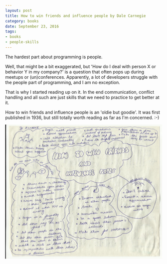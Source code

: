 ```yaml
---
layout: post
title: How to win friends and influence people by Dale Carnegie
category: books
date: September 23, 2016
tags:
- books
- people-skills
---
```


The hardest part about programming is people.

Well, that might be a bit exaggerated, but 'How do I deal with person X or behavior Y in my company?' is a question that often pops up during meetups or (un)conferences. Apparently, a lot of developers struggle with the people part of programming, and I am no exception.

<!--more-->

That is why I started reading up on it. In the end communication, conflict handling and all such are just skills that we need to
practice to get better at it.

How to win friends and influence people is an 'oldie but goodie'. It was first published in 1936, but still totally worth reading as far
as I'm concerned. :-)

<!--more-->

![placeholder](/public/mindmaps/win-friends.jpeg "How to win friends and influence people")
